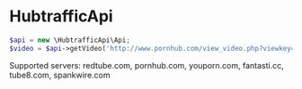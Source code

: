 # HubtrafficApi

```php
$api = new \HubtrafficApi\Api;
$video = $api->getVideo('http://www.pornhub.com/view_video.php?viewkey=ph57c67facc4ab2'); 
```

Supported servers: redtube.com, pornhub.com, youporn.com, fantasti.cc, tube8.com, spankwire.com
